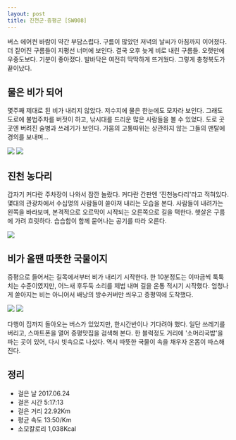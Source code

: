 ```yaml
---
layout: post
title: 진천군-증평군 [SW008]
---
```


버스 에어컨 바람이 약간 부담스럽다. 구름이 많았던 저녁의 날씨가 아침까지 이어졌다. 더 짙어진 구름들이 지평선 너머에 보인다. 결국 오후 늦게 비로 내린 구름들. 오랫만에 우중도보다. 기분이 좋아졌다. 발바닥은 여전히 딱딱하게 뜨거웠다. 그렇게 충청북도가 끝이났다.

## 물은 비가 되어 <i class="fa fa-bath" aria-hidden="true"></i>

몇주째 제대로 된 비가 내리지 않았다. 저수지에 물은 한눈에도 모자라 보인다. 그래도 도로에 불법주차를 버젓이 하고, 낚시대를 드리운 많은 사람들을 볼 수 있었다. 도로 곳곳엔 버려진 술병과 쓰레기가 보인다. 가뭄의 고통따위는 상관하지 않는 그들의 맨탈에 경의를 보내며...

<div class="images">
	<img src="{{ site.baseurl }}/images/sw008/SW008_1.JPG">
	<img src="{{ site.baseurl }}/images/sw008/SW008_2.JPG">
</div>

## 진천 농다리 <i class="fa fa-gamepad" aria-hidden="true"></i>

갑자기 커다란 주차장이 나와서 잠깐 놀랐다. 커다란 간판엔 '진천농다리'라고 적혀있다. 몇대의 관광차에서 수십명의 사람들이 쏟아져 내리는 모습을 본다. 사람들이 내려가는 왼쪽을 바라보며, 본격적으로 오르막이 시작되는 오른쪽으로 길을 택한다. 햇살은 구름에 가려 흐릿하다. 습습함이 함께 묻어나는 공기를 따라 오른다.

<div class="images">
	<img src="{{ site.baseurl }}/images/sw008/SW008_3.JPG">
</div>

## 비가 올땐 따뜻한 국물이지 <i class="fa fa-cutlery" aria-hidden="true"></i>

증평으로 들어서는 길목에서부터 비가 내리기 시작한다. 한 10분정도는 이따금씩 툭툭 치는 수준이였지만, 어느새 후두둑 소리를 제법 내며 길을 온통 적시기 시작했다. 엄청나게 쏟아지는 비는 아니어서 배낭의 방수커버만 씌우고 증평역에 도착했다. 

<div class="images">
	<img src="{{ site.baseurl }}/images/sw008/SW008_4.JPG">
	<img src="{{ site.baseurl }}/images/sw008/SW008_5.JPG">
</div>

다행이 집까지 돌아오는 버스가 있었지만, 한시간반이나 기다려야 했다. 일단 쓰레기를 버리고, 스마트폰을 열어 증평맛집을 검색해 본다. 한 블럭정도 거리에 '소머리국밥'을 파는 곳이 있어, 다시 빗속으로 나섰다. 역시 따뜻한 국물이 속을 채우자 온몸이 따스해진다.

## 정리 <i class="fa fa-bar-chart" aria-hidden="true"></i>

+ 걸은 날 2017.06.24
+ 걸은 시간 5:17:13
+ 걸은 거리 22.92Km
+ 평균 속도 13:50/Km
+ 소모칼로리 1,038Kcal
